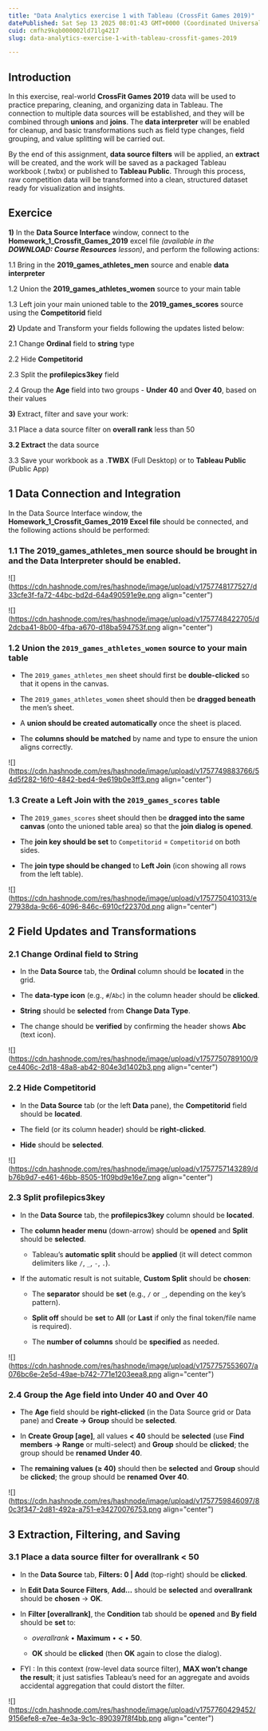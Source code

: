 ```yaml
---
title: "Data Analytics exercise 1 with Tableau (CrossFit Games 2019)"
datePublished: Sat Sep 13 2025 08:01:43 GMT+0000 (Coordinated Universal Time)
cuid: cmfhz9kqb000002ld71lg4217
slug: data-analytics-exercise-1-with-tableau-crossfit-games-2019

---
```


## Introduction

In this exercise, real-world **CrossFit Games 2019** data will be used to practice preparing, cleaning, and organizing data in Tableau. The connection to multiple data sources will be established, and they will be combined through **unions** and **joins**. The **data interpreter** will be enabled for cleanup, and basic transformations such as field type changes, field grouping, and value splitting will be carried out.

By the end of this assignment, **data source filters** will be applied, an **extract** will be created, and the work will be saved as a packaged Tableau workbook (.twbx) or published to **Tableau Public**. Through this process, raw competition data will be transformed into a clean, structured dataset ready for visualization and insights.  
  

## Exercice

**1)** In the **Data Source Interface** window, connect to the **Homework\_1\_Crossfit\_Games\_2019** excel file *(available in the* ***DOWNLOAD: Course Resources*** *lesson)*, and perform the following actions:

1.1 Bring in the **2019\_games\_athletes\_men** source and enable **data interpreter**

1.2 Union the **2019\_games\_athletes\_women** source to your main table

1.3 Left join your main unioned table to the **2019\_games\_scores** source using the **Competitorid** field

**2)** Update and Transform your fields following the updates listed below:

2.1 Change **Ordinal** field to **string** type

2.2 Hide **Competitorid**

2.3 Split the **profilepics3key** field

2.4 Group the **Age** field into two groups - **Under 40** and **Over 40**, based on their values

**3)** Extract, filter and save your work:

3.1 Place a data source filter on **overall rank** less than 50

**3.2 Extract** the data source

3.3 Save your workbook as a .**TWBX** (Full Desktop) or to **Tableau Public** (Public App)

## 1 Data Connection and Integration

In the Data Source Interface window, the **Homework\_1\_Crossfit\_Games\_2019 Excel file** should be connected, and the following actions should be performed:

### 1.1 The **2019\_games\_athletes\_men** source should be brought in and the **Data Interpreter** should be enabled.

![](https://cdn.hashnode.com/res/hashnode/image/upload/v1757748177527/d33cfe3f-fa72-44bc-bd2d-64a490591e9e.png align="center")

![](https://cdn.hashnode.com/res/hashnode/image/upload/v1757748422705/d2dcba41-8b00-4fba-a670-d18ba594753f.png align="center")

### 1.2 Union the `2019_games_athletes_women` source to your main table

* The `2019_games_athletes_men` sheet should first be **double-clicked** so that it opens in the canvas.
    
* The `2019_games_athletes_women` sheet should then be **dragged beneath** the men’s sheet.
    
* A **union should be created automatically** once the sheet is placed.
    
* The **columns should be matched** by name and type to ensure the union aligns correctly.
    

![](https://cdn.hashnode.com/res/hashnode/image/upload/v1757749883766/54d5f282-16f0-4842-bed4-9e619b0e3ff3.png align="center")

### 1.3 Create a Left Join with the `2019_games_scores` table

* The `2019_games_scores` sheet should then be **dragged into the same canvas** (onto the unioned table area) so that the **join dialog is opened**.
    
* The **join key should be set** to `Competitorid` = `Competitorid` on both sides.
    
* The **join type should be changed** to **Left Join** (icon showing all rows from the left table).
    

![](https://cdn.hashnode.com/res/hashnode/image/upload/v1757750410313/e27938da-9c66-4096-846c-6910cf22370d.png align="center")

## **2 Field Updates and Transformations**

### 2.1 Change **Ordinal** field to **String**

* In the **Data Source** tab, the **Ordinal** column should be **located** in the grid.
    
* The **data-type icon** (e.g., `#`/`Abc`) in the column header should be **clicked**.
    
* **String** should be **selected** from **Change Data Type**.
    
* The change should be **verified** by confirming the header shows **Abc** (text icon).
    

![](https://cdn.hashnode.com/res/hashnode/image/upload/v1757750789100/9ce4406c-2d18-48a8-ab42-804e3d1402b3.png align="center")

### 2.2 Hide **Competitorid**

* In the **Data Source** tab (or the left **Data** pane), the **Competitorid** field should be **located**.
    
* The field (or its column header) should be **right-clicked**.
    
* **Hide** should be **selected**.
    

![](https://cdn.hashnode.com/res/hashnode/image/upload/v1757757143289/db76b9d7-e461-46bb-8505-1f09bd9e16e7.png align="center")

### 2.3 Split **profilepics3key**

* In the **Data Source** tab, the **profilepics3key** column should be **located**.
    
* The **column header menu** (down-arrow) should be **opened** and **Split** should be **selected**.
    
    * Tableau’s **automatic split** should be **applied** (it will detect common delimiters like `/`, `_`, `-`, `.`).
        
* If the automatic result is not suitable, **Custom Split** should be **chosen**:
    
    * The **separator** should be **set** (e.g., `/` or `_`, depending on the key’s pattern).
        
    * **Split off** should be **set** to **All** (or **Last** if only the final token/file name is required).
        
    * The **number of columns** should be **specified** as needed.
        

![](https://cdn.hashnode.com/res/hashnode/image/upload/v1757757553607/a076bc6e-2e5d-49ae-b742-771e1203eea8.png align="center")

### 2.4 Group the **Age** field into **Under 40** and **Over 40**

* The **Age** field should be **right-clicked** (in the Data Source grid or Data pane) and **Create → Group** should be **selected**.
    
* In **Create Group \[age\]**, all values **&lt; 40** should be **selected** (use **Find members → Range** or multi-select) and **Group** should be **clicked**; the group should be **renamed** **Under 40**.
    
* The **remaining values (≥ 40)** should then be **selected** and **Group** should be **clicked**; the group should be **renamed** **Over 40**.
    

![](https://cdn.hashnode.com/res/hashnode/image/upload/v1757759846097/80c3f347-2d81-492a-a751-e34270076753.png align="center")

## **3 Extraction, Filtering, and Saving**

### 3.1 Place a **data source filter** for **overallrank &lt; 50**

* In the **Data Source** tab, **Filters: 0 | Add** (top-right) should be **clicked**.
    
* In **Edit Data Source Filters**, **Add…** should be **selected** and **overallrank** should be **chosen** → **OK**.
    
* In **Filter \[overallrank\]**, the **Condition** tab should be **opened** and **By field** should be **set** to:
    
    * *overallrank* • **Maximum** • **&lt;** • **50**.
        
    * **OK** should be **clicked** (then **OK** again to close the dialog).
        
* FYI : In this context (row-level data source filter), **MAX won’t change the result**; it just satisfies Tableau’s need for an aggregate and avoids accidental aggregation that could distort the filter.
    

![](https://cdn.hashnode.com/res/hashnode/image/upload/v1757760429452/9156efe8-e7ee-4e3a-9c1c-890397f8f4bb.png align="center")